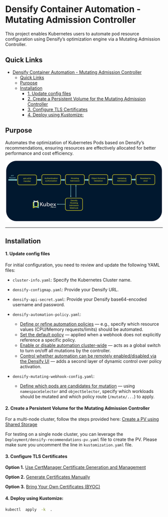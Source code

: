 
# Densify Container Automation - Mutating Admission Controller

This project enables Kubernetes users to automate pod resource configuration using Densify’s optimization engine via a Mutating Admission Controller.

## Quick Links

- [Densify Container Automation - Mutating Admission Controller](#densify-container-automation---mutating-admission-controller)
  - [Quick Links](#quick-links)
  - [Purpose](#purpose)
  - [Installation](#installation)
      - [1. Update config files](#1-update-config-files)
      - [2. Create a Persistent Volume for the Mutating Admission Controller](#2-create-a-persistent-volume-for-the-mutating-admission-controller)
      - [3. Configure TLS Certificates](#3-configure-tls-certificates)
      - [4. Deploy using Kustomize:](#4-deploy-using-kustomize)

## Purpose

Automates the optimization of Kubernetes Pods based on Densify’s recommendations, ensuring resources are effectively allocated for better performance and cost efficiency.

  
![Alt Text](./Documentation/Densify%20Mutating%20Admission%20Controller.png)


---


## Installation

#### 1. Update config files

For initial configuration, you need to review and update the following YAML files:

-  `cluster-info.yaml`: Specify the Kubernetes Cluster name.

-  `densify-configmap.yaml`: Provide your Densify URL.

-  `densify-api-secret.yaml`: Provide your Densify base64-encoded username and password.

- `densify-automation-policy.yaml`:  
   - [Define or refine automation policies](./Documentation/Multi-Policy-Support.md#supported-out-of-the-box-policies) — e.g., specify which resource values (CPU/Memory requests/limits) should be automated.  
   - [Set the default policy](./Documentation/Multi-Policy-Support.md#default-policy-behavior) — applied when a webhook does not explicitly reference a specific policy.  
   - [Enable or disable automation cluster-wide](./Documentation/Multi-Policy-Support.md#automationenabled) — acts as a global switch to turn on/off all mutations by the controller.  
   - [Control whether automation can be remotely enabled/disabled via the Densify UI](./Documentation/Multi-Policy-Support.md#remoteenablement) — adds a second layer of dynamic control over policy activation.

- `densify-mutating-webhook-config.yaml`:  
   - [Define which pods are candidates for mutation](./Documentation/Multi-Policy-Support.md#example-webhook-structure) — using `namespaceSelector` and `objectSelector`, specify which workloads should be mutated and which policy route (`/mutate/...`) to apply.
  

#### 2. Create a Persistent Volume for the Mutating Admission Controller

For a multi-node cluster, follow the steps provided here: [Create a PV using Shared Storage](/Documentation/PersistentVolume.md)

For testing on a single node cluster, you can leverage the `Deployment/densify-recommendations-pv.yaml` file to create the PV. Please make sure you uncomment the line in `kustomization.yaml` file.


#### 3. Configure TLS Certificates

**Option 1.** [Use CertManager Certificate Generation and Management](/Documentation/Certificates-CertManager.md)

**Option 2.** [Generate Certificates Manually](/Documentation/Certificates-Manual.md)
  
**Option 3.** [Bring Your Own Certificates (BYOC)](/Documentation/Certificates-BYOC.md)


#### 4. Deploy using Kustomize:

```bash
kubectl  apply  -k  .
```
